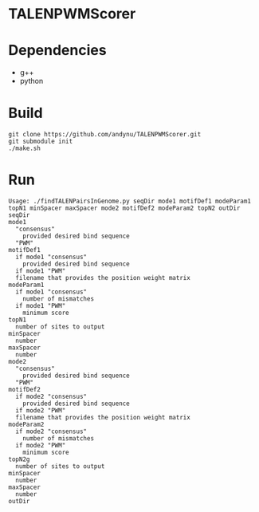 TALENPWMScorer
==============

Dependencies
============
 * g++
 * python

Build
=====

    git clone https://github.com/andynu/TALENPWMScorer.git
    git submodule init
    ./make.sh

Run
===

    Usage: ./findTALENPairsInGenome.py seqDir mode1 motifDef1 modeParam1 topN1 minSpacer maxSpacer mode2 motifDef2 modeParam2 topN2 outDir
    seqDir 
    mode1 
      "consensus"
        provided desired bind sequence
      "PWM"
    motifDef1 
      if mode1 "consensus"
        provided desired bind sequence
      if mode1 "PWM"
      filename that provides the position weight matrix
    modeParam1 
      if mode1 "consensus"
        number of mismatches 
      if mode1 "PWM"
        minimum score
    topN1 
      number of sites to output
    minSpacer 
      number
    maxSpacer 
      number
    mode2
      "consensus"
        provided desired bind sequence
      "PWM"
    motifDef2
      if mode2 "consensus"
        provided desired bind sequence
      if mode2 "PWM"
      filename that provides the position weight matrix
    modeParam2 
      if mode2 "consensus"
        number of mismatches 
      if mode2 "PWM"
        minimum score
    topN2g 
      number of sites to output
    minSpacer 
      number
    maxSpacer 
      number
    outDir
